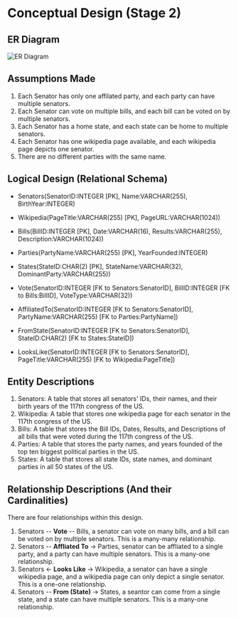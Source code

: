 # Conceptual Design (Stage 2)
## ER Diagram
![ER Diagram](https://media.github-dev.cs.illinois.edu/user/12602/files/ab2680b0-7f4d-47bf-b8c8-1c94fd1261c6)
## Assumptions Made
1. Each Senator has only one affilated party, and each party can have multiple senators.
2. Each Senator can vote on multiple bills, and each bill can be voted on by multiple senators.
3. Each Senator has a home state, and each state can be home to multiple senators.
4. Each Senator has one wikipedia page available, and each wikipedia page depicts one senator.
5. There are no different parties with the same name.
## Logical Design (Relational Schema)
- Senators(SenatorID:INTEGER [PK], Name:VARCHAR(255), BirthYear:INTEGER)
- Wikipedia(PageTitle:VARCHAR(255) [PK], PageURL:VARCHAR(1024))
- Bills(BillID:INTEGER [PK], Date:VARCHAR(16), Results:VARCHAR(255), Description:VARCHAR(1024))
- Parties(PartyName:VARCHAR(255) [PK], YearFounded:INTEGER)
- States(StateID:CHAR(2) [PK], StateName:VARCHAR(32), DominantParty:VARCHAR(255))

- Vote(SenatorID:INTEGER [FK to Senators:SenatorID], BillID:INTEGER [FK to Bills:BillID], VoteType:VARCHAR(32))
- AffiliatedTo(SenatorID:INTEGER [FK to Senators:SenatorID], PartyName:VARCHAR(255) [FK to Parties:PartyName])
- FromState(SenatorID:INTEGER [FK to Senators:SenatorID], StateID:CHAR(2) [FK to States:StateID])
- LooksLike(SenatorID:INTEGER [FK to Senators:SenatorID], PageTitle:VARCHAR(255) [FK to Wikipedia:PageTitle])

## Entity Descriptions
1. Senators: A table that stores all senators' IDs, their names, and their birth years of the 117th congress of the US.
2. Wikipedia: A table that stores one wikipedia page for each senator in the 117th congress of the US.
3. Bills: A table that stores the Bill IDs, Dates, Results, and Descriptions of all bills that were voted during the 117th congress of the US.
4. Parties: A table that stores the party names, and years founded of the top ten biggest political parties in the US.
5. States: A table that stores all state IDs, state names, and dominant parties in all 50 states of the US.

## Relationship Descriptions (And their Cardinalities)
There are four relationships within this design.
1. Senators -- **Vote** -- Bills, a senator can vote on many bills, and a bill can be voted on by multiple senators. This is a many-many relationship.
2. Senators -- **Affliated To** -> Parties, senator can be affliated to a single party, and a party can have multiple senators. This is a many-one relationship.
3. Senators <- **Looks Like** -> Wikipedia, a senator can have a single wikipedia page, and a wikipedia page can only depict a single senator. This is a one-one relationship.
4. Senators -- **From (State)** -> States, a seantor can come from a single state, and a state can have multiple senators. This is a many-one relationship.
